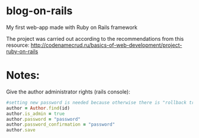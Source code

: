 # blog-on-rails
My first web-app made with Ruby on Rails framework

The project was carried out according to the recommendations from this resource:
http://codenamecrud.ru/basics-of-web-development/project-ruby-on-rails

# Notes:
Give the author administrator rights (rails console): 
````ruby
#setting new password is needed because otherwise there is "rollback transaction" due to password validation in Author model
author = Author.find(id)
author.is_admin = true
author.password = "password" 
author.password_confirmation = "password"
author.save
````
